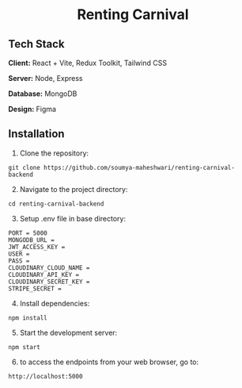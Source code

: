 # <p align="center"> Renting Carnival</p>


## Tech Stack

**Client:** React + Vite, Redux Toolkit, Tailwind CSS

**Server:** Node, Express

**Database:** MongoDB

**Design:** Figma


## Installation

1. Clone the repository:
```CMD
git clone https://github.com/soumya-maheshwari/renting-carnival-backend
```

2. Navigate to the project directory:
```CMD
cd renting-carnival-backend
```

3. Setup .env file in base directory:
 ```
PORT = 5000
MONGODB_URL =
JWT_ACCESS_KEY =
USER =
PASS =
CLOUDINARY_CLOUD_NAME =
CLOUDINARY_API_KEY =
CLOUDINARY_SECRET_KEY =
STRIPE_SECRET = 

```

4. Install dependencies: 
```CMD
npm install
```
   
5. Start the development server:
```CMD
npm start
```

6. to access the endpoints from your web browser, go to:
 ```CMD
http://localhost:5000
```
